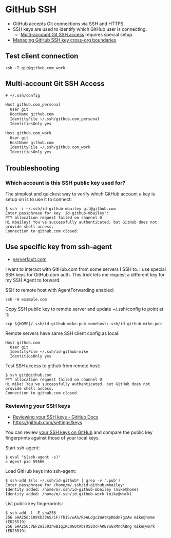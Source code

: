 # GitHub SSH

- GitHub accepts Git connections via SSH and HTTPS.
- SSH keys are used to identify which GitHub user is connecting.
    - [Multi-account Git SSH access](#multi-account-git-ssh-access) requires special setup.
- [Managing GitHub SSH key cross-org boundaries](managing-github-ssh-key-cross-org-boundaries.md)


## Test client connection

```shell
ssh -T git@github.com_work
```
## Multi-account Git SSH Access

```txt
# ~/.ssh/config

Host github.com_personal
  User git
  HostName github.com
  IdentityFile ~/.ssh/github.com_personal
  IdentitiesOnly yes

Host github.com_work
  User git
  HostName github.com
  IdentityFile ~/.ssh/github.com_work
  IdentitiesOnly yes
```




## Troubleshooting

### Which account is this SSH public key used for?

The simplest and quickest way to verify which GitHub account a key is setup on is to use it to connect:

```shell
$ ssh -i ~/.ssh/id-github-mbailey git@github.com
Enter passphrase for key 'id-github-mbailey': 
PTY allocation request failed on channel 0
Hi mbailey! You've successfully authenticated, but GitHub does not provide shell access.
Connection to github.com closed.
```


## Use specific key from ssh-agent

- [serverfault.com](https://serverfault.com/a/599565)

I want to interact with GitHub.com from some servers I SSH to.
I use special SSH keys for GitHub.com auth.
This trick lets me request a different key for my SSH Agent to forward.

SSH to remote host with AgentForwarding enabled:

    ssh -A example.com

Copy SSH public key to remote server and update ~/.ssh/config
to point at it:

    scp ${HOME}/.ssh/id-github-mike.pub somehost:.ssh/id-github-mike.pub

Remote servers have same SSH client config as local:

    Host github.com
      User git
      IdentityFile ~/.ssh/id-github-mike
      IdentitiesOnly yes

Test SSH access to github from remote host:

    $ ssh git@github.com
    PTY allocation request failed on channel 0
    Hi mike! You've successfully authenticated, but GitHub does not provide shell access.
    Connection to github.com closed.

### Reviewing your SSH keys

- [Reviewing your SSH keys - GitHub Docs](https://docs.github.com/en/authentication/keeping-your-account-and-data-secure/reviewing-your-ssh-keys)
- https://github.com/settings/keys

You can review [your SSH keys on GitHub](https://github.com/settings/keys) and compare the public key fingerprints against those of your local keys. 

Start ssh-agent:
```shell
$ eval "$(ssh-agent -s)"
> Agent pid 59566
```

Load GitHub keys into ssh-agent:
```shell
$ ssh-add $(ls ~/.ssh/id-github* | grep -v '.pub')
Enter passphrase for /home/m/.ssh/id-github-mbailey: 
Identity added: /home/m/.ssh/id-github-mbailey (mike@home)
Identity added: /home/m/.ssh/id-github-work (mike@work)
```

List public key fingerprints:
```shell
$ ssh-add -l -E sha256
256 SHA256:i89Xb33AS/iF/ThIS/wAS/ReALdgcZWAtKpR6dn7gzAw mike@home (ED25519)
256 SHA256:VEF2ei503nwBIqIRCOGGtAbsR5SOcFAKEYuGxMndABng mike@work (ED25519)
```
